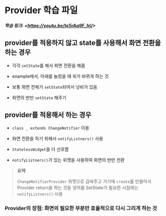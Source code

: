 # Provider 학습 파일

##### 학습 링크: <<https://youtu.be/te5rAq9F_hU>>

## __provider를 적용하지 않고 state를 사용해서 화면 전환을 하는 경우__

  * 각각 ```setState```를 해서 화면 전환을 해줌

  * example에서, 아래를 눌렀을 때 위가 바뀌게 하는 것
  
  * 보통 화면 전체가 ```setState```되어서 낭비가 있음

  * 화면의 반만 ```setState``` 해주기




## __provider를 적용해서 하는 경우__

  * ```class _ extends ChangeNotifier``` 이용
  
  * 화면 전환을 하기 위해서 ```notifyListners()``` 사용
  
  * ```StatelessWidget```을 더 선호함
  
  * ```notifyListners()```가 있는 위젯을 사용하여 화면의 반만 전환

   > __요약__
   > 
   >  ```ChangeNotifierProvider``` 위젯으로 감싸주고 거기에 ```create```를 만들어서 Provider return을 하는 것을 넣어줌
   >  SetState가 필요한 시점에는 ```notifyListners()``` 사용
  
###   Provider의 장점: 화면의 필요한 부분만 효율적으로 다시 그리게 하는 것
